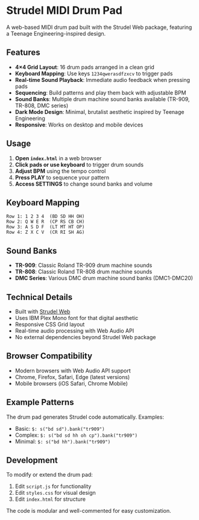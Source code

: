 # Strudel MIDI Drum Pad

A web-based MIDI drum pad built with the Strudel Web package, featuring a Teenage Engineering-inspired design.

## Features

- **4×4 Grid Layout**: 16 drum pads arranged in a clean grid
- **Keyboard Mapping**: Use keys `1234qwerasdfzxcv` to trigger pads
- **Real-time Sound Playback**: Immediate audio feedback when pressing pads
- **Sequencing**: Build patterns and play them back with adjustable BPM
- **Sound Banks**: Multiple drum machine sound banks available (TR-909, TR-808, DMC series)
- **Dark Mode Design**: Minimal, brutalist aesthetic inspired by Teenage Engineering
- **Responsive**: Works on desktop and mobile devices

## Usage

1. **Open `index.html`** in a web browser
2. **Click pads or use keyboard** to trigger drum sounds
3. **Adjust BPM** using the tempo control
4. **Press PLAY** to sequence your pattern
5. **Access SETTINGS** to change sound banks and volume

## Keyboard Mapping

```
Row 1: 1 2 3 4  (BD SD HH OH)
Row 2: Q W E R  (CP RS CB CH)
Row 3: A S D F  (LT MT HT OP)
Row 4: Z X C V  (CR RI SH AG)
```

## Sound Banks

- **TR-909**: Classic Roland TR-909 drum machine sounds
- **TR-808**: Classic Roland TR-808 drum machine sounds
- **DMC Series**: Various DMC drum machine sound banks (DMC1-DMC20)

## Technical Details

- Built with [Strudel Web](https://codeberg.org/uzu/strudel/src/branch/main/packages/web)
- Uses IBM Plex Mono font for that digital aesthetic
- Responsive CSS Grid layout
- Real-time audio processing with Web Audio API
- No external dependencies beyond Strudel Web package

## Browser Compatibility

- Modern browsers with Web Audio API support
- Chrome, Firefox, Safari, Edge (latest versions)
- Mobile browsers (iOS Safari, Chrome Mobile)

## Example Patterns

The drum pad generates Strudel code automatically. Examples:

- Basic: `$: s("bd sd").bank("tr909")`
- Complex: `$: s("bd sd hh oh cp").bank("tr909")`
- Minimal: `$: s("bd hh").bank("tr909")`

## Development

To modify or extend the drum pad:

1. Edit `script.js` for functionality
2. Edit `styles.css` for visual design
3. Edit `index.html` for structure

The code is modular and well-commented for easy customization.
